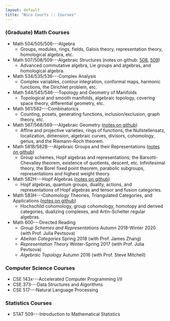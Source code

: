 ```yaml
---
layout: default
title: "Nico Courts :: Courses"
---
```

### (Graduate) Math Courses
- Math 504/505/506---Algebra
    - Groups, modules, rings, fields, Galois theory, representation theory, homological algebra, etc.
- Math 507/508/509---Algebraic Structures (notes on github: [508](https://github.com/NicoCourts/Algebra/tree/master/Lie%20Algebra%20Notes), [509](https://github.com/NicoCourts/Algebra/tree/master/Homological%20Algebra%20Notes))
    - Advanced commutative algebra, Lie groups and algebras, and homological algebra.
- Math 534/535/536---Complex Analysis
    - Complex variables, contour integration, conformal maps, harmonic functions, the Dirichlet problem, etc.
- Math 544/545/546---Topology and Geometry of Manifolds
    - Topological and smooth manifolds, algebraic topology, covering space theory, differential geometry, etc.
- Math 561/562---Combinatorics
    - Counting, posets, generating functions, inclusion/exclusion, graph theory, etc.
- Math 567/568/569---Algebraic Geometry ([notes on github](https://github.com/NicoCourts/Algebra/tree/master/Algebraic%20Geometry))
    - Affine and projective varieties, rings of functions, the Nullstellensatz, localization, dimension, algebraic curves, divisors, cohomology, genus, and the Riemann-Roch theorem.
- Math 581B/582B---Algebraic Groups and their Representations ([notes on github](https://github.com/NicoCourts/Algebra/tree/master/Algebraic%20Groups))
    - Group schemes, Hopf algebras and representations; the Barsotti-Chevalley theorem, existence of quotients, descent, etc. Infinitesimal theory, the Borel fixed point theorem, parabolic subgroups, representations and highest weight theory.
- Math 582H---Hopf Algebras ([notes on github](https://github.com/NicoCourts/Algebra/tree/master/Hopf%20Algebra%20Notes))
    - Hopf algebras, quantum groups, duality, actions, and representations of Hopf algebras and tensor and fusion categories.
- Math 583H---Cohomology Theories, Triangulated Categories, and Applications ([notes on github](https://github.com/NicoCourts/Algebra/tree/master/Triangulated%20Categories))
    - Hochschild cohomology, group cohomology, homotopy and derived categories, dualizing complexes, and Artin-Schelter regular algebras.
- Math 600---Directed Reading
    - *Group Schemes and Representations* Autumn 2018-Winter 2020 (with Prof. Julia Pevtsova)
    - *Abelian Categories* Spring 2018 (with Prof. James Zhang)
    - *Representation Theory* Winter-Spring 2017 (with Prof. Julia Pevtsova)
    - *Algebraic Topology* Autumn 2016 (with Prof. Steve Mitchell)

### Computer Science Courses
- CSE 143x---Accelerated Computer Programming I/II
- CSE 373---Data Structures and Algorithms
- CSE 517---Natural Language Processing

### Statistics Courses
- STAT 509---Introduction to Mathematical Statistics
